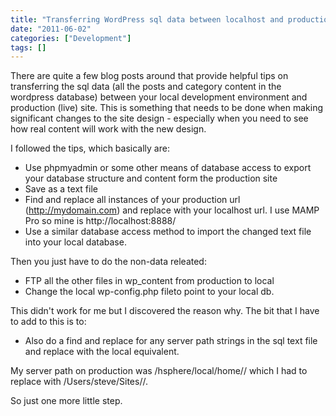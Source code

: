 ```yaml
---
title: "Transferring WordPress sql data between localhost and production"
date: "2011-06-02"
categories: ["Development"]
tags: []
---
```


There are quite a few blog posts around that provide helpful tips on transferring the sql data (all the posts and category content in the wordpress database) between your local development environment and production (live) site. This is something that needs to be done when making significant changes to the site design - especially when you need to see how real content will work with the new design.

I followed the tips, which basically are:

*   Use phpmyadmin or some other means of database access to export your database structure and content form the production site
*   Save as a text file
*   Find and replace all instances of your production url (http://mydomain.com) and replace with your localhost url. I use MAMP Pro so mine is http://localhost:8888/
*   Use a similar database access method to import the changed text file into your local database.

Then you just have to do the non-data releated:

*   FTP all the other files in wp\_content from production to local
*   Change the local wp-config.php fileto point to your local db.

This didn't work for me but I discovered the reason why. The bit that I have to add to this is to:

*   Also do a find and replace for any server path strings in the sql text file and replace with the local equivalent.

My server path on production was /hsphere/local/home/<username>/<sitename> which I had to replace with /Users/steve/Sites/<sitename>/.

So just one more little step.
